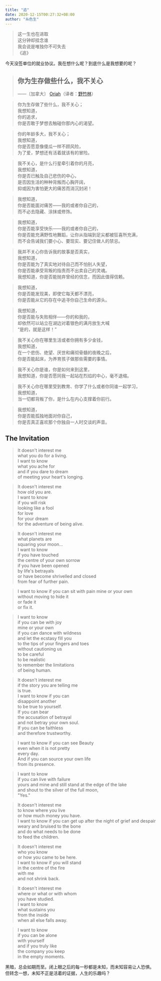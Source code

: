 ```yaml
---
title: "追"
date: 2020-12-15T00:27:32+08:00
author: "糸色生"
---
```


> 这一生也在进取  
> 这分钟却挂念谁  
> 我会说是唯独你不可失去  
> 《追》

今天没签单位的就业协议。我在想什么呢？到底什么是我想要的呢？  

> ## 你为生存做些什么，我不关心  <a name="1"></a>
> ——〔加拿大〕 [Oriah](http://www.oriah.org/index.php)（译者：[野竹林](https://www.douban.com/group/topic/20286000/)） 
 
> 你为生存做了些什么，我不关心；  
> 我想知道，  
> 你的追求，  
> 你是否敢于梦想去触碰你那内心的渴望。  
  
> 你的年龄多大，我不关心；  
> 我想知道，  
> 你是否愿意像傻瓜一样不顾风险，  
> 为了爱，梦想还有活着就该有的冒险。  

> 我不关心，是什么行星牵引着你的月亮，  
> 我想知道，  
> 你是否已触及自己悲伤的中心，  
> 是否因生活的种种背叛而心胸开阔，  
> 抑或因为害怕更大的痛苦而消沉封闭！  
  
> 我想知道，  
> 你是否能面对痛苦——我的或者你自己的，  
> 而不必去隐藏、涂抹或修饰。  
  
> 我想知道，  
> 你是否能享受快乐——我的或者你自己的，  
> 你是否能充满野性地舞蹈，让你从指端到足尖都被狂喜所充满，  
> 而不会告诫我们要小心、要现实、要记住做人的禁忌。  
  
> 我并不关心你告诉我的故事是否真实，  
> 我想知道，  
> 你是否能为了真实地对待自己而不怕别人失望，  
> 你是否能承受背叛的指责而不出卖自己的灵魂。  
> 我想知道，你是否能抛弃曾经的信念，而因此值得信赖。  

> 我想知道，  
> 你是否能发现美，即使它每天都不漂亮，  
> 你是否能从它的存在中追寻你自己生命的源头。  

> 我想知道，  
> 你是否能与失败相伴——你的和我的，  
> 却依然可以站立在湖边对着银色的满月放生大喊  
> “是的，就是这样！”  

> 我不关心你在哪里生活或者你拥有多少金钱，  
> 我想知道，  
> 在一个悲伤、绝望、厌世和痛彻骨髓的夜晚之后，  
> 你是否能起床，为养育孩子做那些需要的事情。  

> 我不关心你是谁，你是如何来到这里，  
> 我想知道，你是否愿同我一起站在烈焰的中心，毫不退缩。  

> 我不关心你在哪里受到教育、你学了什么或者你同谁一起学习，  
> 我想知道，  
> 当一切都背叛了你，是什么在内心支撑着你前行。  

> 我想知道，  
> 你是否能孤独地面对你自己，  
> 你是否真正喜欢那个你独自一人时交谈的声音。  

## The Invitation <a name="2"></a>
> It doesn't interest me  
> what you do for a living.  
> I want to know  
> what you ache for  
> and if you dare to dream  
> of meeting your heart's longing.  

> It doesn't interest me  
> how old you are.  
> I want to know  
> if you will risk  
> looking like a fool  
> for love  
> for your dream  
> for the adventure of being alive.  

> It doesn't interest me  
> what planets are  
> squaring your moon...  
> I want to know  
> if you have touched  
> the centre of your own sorrow  
> if you have been opened  
> by life's betrayals  
> or have become shrivelled and closed  
> from fear of further pain.  

> I want to know 
> if you can sit with pain
> mine or your own  
> without moving to hide it  
> or fade it  
> or fix it.  

> I want to know  
> if you can be with joy  
> mine or your own  
> if you can dance with wildness    
> and let the ecstasy fill you  
> to the tips of your fingers and toes  
> without cautioning us  
> to be careful  
> to be realistic  
> to remember the limitations  
> of being human.  

> It doesn't interest me  
> if the story you are telling me  
> is true.  
> I want to know if you can  
> disappoint another  
> to be true to yourself.  
> If you can bear  
> the accusation of betrayal  
> and not betray your own soul.  
> If you can be faithless  
> and therefore trustworthy.  

> I want to know if you can see Beauty  
> even when it is not pretty  
> every day.  
> And if you can source your own life  
> from its presence.  

> I want to know  
> if you can live with failure  
> yours and mine
> and still stand at the edge of the lake  
> and shout to the silver of the full moon,  
> "Yes."  

> It doesn't interest me  
> to know where you live  
> or how much money you have.  
> I want to know if you can get up
> after the night of grief and despair  
> weary and bruised to the bone  
> and do what needs to be done  
> to feed the children.  

> It doesn't interest me  
> who you know  
> or how you came to be here.  
> I want to know if you will stand  
> in the centre of the fire  
> with me  
> and not shrink back.  

> It doesn't interest me  
> where or what or with whom  
> you have studied.  
> I want to know  
> what sustains you  
> from the inside  
> when all else falls away.  

> I want to know  
> if you can be alone  
> with yourself  
> and if you truly like  
> the company you keep  
> in the empty moments.  

黑暗，总会如期而至。闭上眼之后的每一秒都是未知，而未知容易让人恐惧。  
但转念一想，未知不正是活着的证据，人生的乐趣吗？
